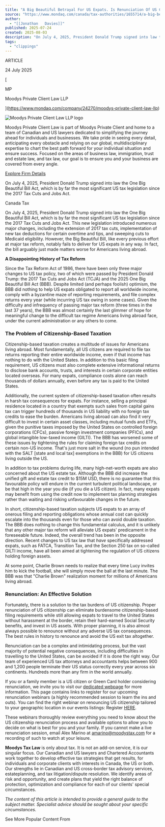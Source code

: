 ```yaml
---
title: "A Big Beautiful Betrayal For US Expats. Is Renunciation Of US Citizenship Now The Best (And Only) Option?"
source: "https://www.mondaq.com/canada/tax-authorities/1655714/a-big-beautiful-betrayal-for-us-expats-is-renunciation-of-us-citizenship-now-the-best-and-only-option"
author:
  - "[[Jonathan   Davies]]"
published: 2025-07-24
created: 2025-08-03
description: "On July 4, 2025, President Donald Trump signed into law the One Big Beautiful Bill Act, which is by far the most significant US tax legislation since the 2017 Tax Cuts and Jobs Act."
tags:
  - "clippings"
---
```

ARTICLE

24 July 2025

[

MP

Moodys Private Client Law LLP

](https://www.mondaq.com/company/24270/moodys-private-client-law-llp)

![Moodys Private Client Law LLP logo](https://www.mondaq.com/images/profile/company/24270.webp?v=20240129103420)

Moodys Private Client Law is part of Moodys Private Client and home to a team of Canadian and US lawyers dedicated to simplifying the journey ahead for individuals and businesses. We take pride in seeing every detail, anticipating every obstacle and relying on our global, multidisciplinary expertise to chart the best path forward for your individual situation and ensure success. Focused on the areas of business law, immigration, trust and estate law, and tax law, our goal is to ensure you and your business are covered from every angle.

[Explore Firm Details](https://www.mondaq.com/company/24270/moodys-private-client-law-llp "Click to view Moodys Private Client Law LLP profile page")

On July 4, 2025, President Donald Trump signed into law the One Big Beautiful Bill Act, which is by far the most significant US tax legislation since the 2017 Tax Cuts and Jobs Act.

Canada Tax

On July 4, 2025, President Donald Trump signed into law the One Big Beautiful Bill Act, which is by far the most significant US tax legislation since the 2017 Tax Cuts and Jobs Act. This new legislation introduced numerous major changes, including the extension of 2017 tax cuts, implementation of new tax deductions for certain overtime and tips, and sweeping cuts to Medicaid eligibility. However, the Big Beautiful Bill, like every previous effort at major tax reform, notably fails to deliver for US expats in any way. In fact, the bill arguably just made matters worse for Americans living abroad.

**A Disappointing History of Tax Reform**

Since the Tax Reform Act of 1986, there have been only three major changes to US tax policy, two of which were passed by President Donald Trump: the 2017 Tax Cuts and Jobs Act (TCJA) and the 2025 One Big Beautiful Bill Act (BBB). Despite limited (and perhaps foolish) optimism, the BBB did nothing to help US expats obligated to report all worldwide income, comply with a byzantine maze of reporting requirements, and file complex returns every year (while incurring US tax owing in some cases). Given the difficulty and infrequency of passing major tax reform (three times in the last 37 years), the BBB was almost certainly the last glimmer of hope for meaningful change to the difficult tax regime Americans living abroad face, under the current administration or any others to come.

### The Problem of Citizenship-Based Taxation

Citizenship-based taxation creates a multitude of issues for Americans living abroad. Most fundamentally, all US citizens are required to file tax returns reporting their entire worldwide income, even if that income has nothing to do with the United States. In addition to this basic filing requirement, US citizens must also complete extensive informational returns to disclose bank accounts, trusts, and interests in certain corporate entities located overseas. For many expats, compliance costs alone can reach thousands of dollars annually, even before any tax is paid to the United States.

Additionally, the current system of citizenship-based taxation often results in harsh tax consequences for expats. For instance, selling a principal residence located in a country that exempts such sales from capital gains tax can trigger hundreds of thousands in US liability with no foreign tax credits to ease the burden. Americans living abroad can also find it very difficult to invest in certain asset classes, including mutual funds and ETFs, given the punitive taxes imposed by the United States on controlled foreign corporations (CFCs), passive foreign investment companies (PFICs), and global intangible low-taxed income (GILTI). The BBB has worsened some of these issues by tightening the rules for claiming foreign tax credits on certain non-US income. That's just more salt in the wound (no pun intended with the SALT \[state and local tax\] exemptions in the BBB) for US citizens living outside the US.

In addition to tax problems during life, many high-net-worth expats are also concerned about the US estate tax. Although the BBB did increase the unified gift and estate tax credit to $15M USD, there is no guarantee that this favourable policy will endure in the current turbulent political landscape, or be that high in the year you die (if you die a US citizen). In fact, many expats may benefit from using the credit now to implement tax planning strategies rather than waiting and risking unfavourable changes in the future.

In short, citizenship-based taxation subjects US expats to an array of onerous filing and reporting obligations whose annual cost can quickly escalate into the thousands even for those who can avoid double taxation. The BBB does nothing to change this fundamental calculus, and it is unlikely that any other major tax reform will alleviate US expats' predicament in the foreseeable future. Indeed, the overall trend has been in the opposite direction. Recent changes to US tax law that *have* specifically addressed expats, such as FATCA, Transition Tax, and the Section 250 tax on so-called GILTI income, have all been aimed at tightening the regulation of US citizens holding foreign assets.

At some point, Charlie Brown needs to realize that every time Lucy invites him to kick the football, she will simply move the ball at the last minute. The BBB was that "Charlie Brown" realization moment for millions of Americans living abroad.

### Renunciation: An Effective Solution

Fortunately, there is a solution to the tax burdens of US citizenship. Proper renunciation of US citizenship can eliminate burdensome citizenship-based filing requirements while still allowing expats to travel to the United States without harassment at the border, retain their hard-earned Social Security benefits, and invest in US assets. With proper planning, it is also almost always possible to renounce without any adverse US tax consequences. The best rules in history to renounce and avoid the US exit tax altogether.

Renunciation can be a complex and intimidating process, but the vast majority of potential negative consequences, including difficulties in travelling to the United States, can be avoided if it is done the right way. Our team of experienced US tax attorneys and accountants helps between 900 and 1,200 people terminate their US status correctly every year across six continents. Hundreds more than any firm in the world annually.

If you or a family member is a US citizen or Green Card holder considering renunciation, we invite you to visit our [dedicated webpage](https://www.moodystax.com/us-citizenship-renunciation/) for more information. This page contains links to register for our upcoming renunciation webinars (a highly recommended session to learn the ins and outs). You can find the right webinar on renouncing US citizenship tailored to your geographic location in our events listings: Register [HERE](https://www.moodystax.com/us-citizenship-renunciation/).

These webinars thoroughly review everything you need to know about the US citizenship renunciation process and available options to allow you to decide on what is best for you and your family. If you cannot make a live renunciation session, email Alex Marino at [amarino@moodystax.com](https://www.mondaq.com/canada/tax-authorities/1655714/) for a recording of such to watch at your leisure.

**Moodys Tax Law** is only about tax. It is not an add-on service, it is our singular focus. Our Canadian and US lawyers and Chartered Accountants work together to develop effective tax strategies that get results, for individuals and corporate clients with interests in Canada, the US or both. Our strengths lie in Canadian and US cross-border tax advisory services, estateplanning, and tax litigation/dispute resolution. We identify areas of risk and opportunity, and create plans that yield the right balance of protection, optimization and compliance for each of our clients' special circumstances.

*The content of this article is intended to provide a general guide to the subject matter. Specialist advice should be sought about your specific circumstances.*

See More Popular Content From